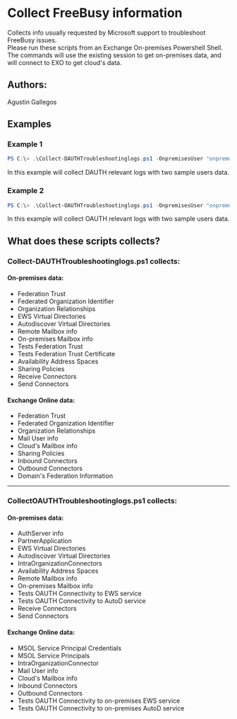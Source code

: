 ﻿# Collect FreeBusy information
Collects info usually requested by Microsoft support to troubleshoot FreeBusy issues.  
Please run these scripts from an Exchange On-premises Powershell Shell. The commands will use the existing session to get on-premises data, and will connect to EXO to get cloud's data.  

## Authors:  
Agustin Gallegos

## Examples  
### Example 1  
```powershell
PS C:\> .\Collect-DAUTHTroubleshootinglogs.ps1 -OnpremisesUser "onpremuser@contoso.com" -CloudUser "clouduser@contoso.com"
```
In this example will collect DAUTH relevant logs with two sample users data.  

### Example 2  
```powershell
PS C:\> .\Collect-OAUTHTroubleshootinglogs.ps1 -OnpremisesUser "onpremuser@contoso.com" -CloudUser "clouduser@contoso.com"
```
In this example will collect OAUTH relevant logs with two sample users data.  
  
  
## What does these scripts collects?  
  
### Collect-DAUTHTroubleshootinglogs.ps1 collects:  
#### On-premises data:  
- Federation Trust  
- Federated Organization Identifier  
- Organization Relationships  
- EWS Virtual Directories  
- Autodiscover Virtual Directories  
- Remote Mailbox info  
- On-premises Mailbox info  
- Tests Federation Trust  
- Tests Federation Trust Certificate  
- Availability Address Spaces  
- Sharing Policies  
- Receive Connectors  
- Send Connectors  

#### Exchange Online data:  
- Federation Trust  
- Federated Organization Identifier  
- Organization Relationships  
- Mail User info  
- Cloud's Mailbox info  
- Sharing Policies  
- Inbound Connectors  
- Outbound Connectors  
- Domain's Federation Information  

----

### CollectOAUTHTroubleshootinglogs.ps1 collects:  
#### On-premises data:  
- AuthServer info  
- PartnerApplication
- EWS Virtual Directories  
- Autodiscover Virtual Directories  
- IntraOrganizationConnectors
- Availability Address Spaces  
- Remote Mailbox info  
- On-premises Mailbox info  
- Tests OAUTH Connectivity to EWS service  
- Tests OAUTH Connectivity to AutoD service  
- Receive Connectors  
- Send Connectors  

#### Exchange Online data:  
- MSOL Service Principal Credentials  
- MSOL Service Principals  
- IntraOrganizationConnector  
- Mail User info  
- Cloud's Mailbox info  
- Inbound Connectors  
- Outbound Connectors  
- Tests OAUTH Connectivity to on-premises EWS service  
- Tests OAUTH Connectivity to on-premises AutoD service